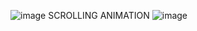 ![image](https://github.com/user-attachments/assets/c42d5351-5932-4ce4-ac23-0f9ffbbad6d8)
SCROLLING ANIMATION 
![image](https://github.com/user-attachments/assets/f8fb2ba6-626c-4066-9251-7e023aebde72)
